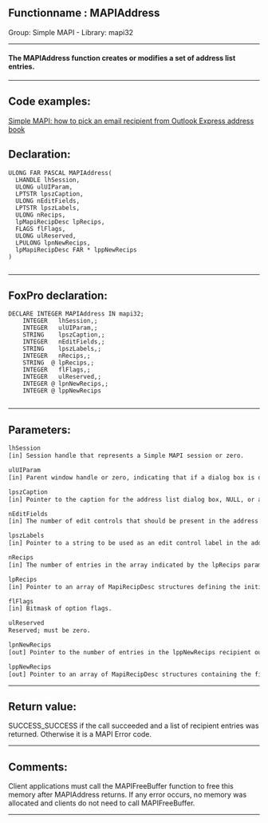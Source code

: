 <link rel="stylesheet" type="text/css" href="../../css/win32api.css">  
<link rel="stylesheet" href="https://cdnjs.cloudflare.com/ajax/libs/font-awesome/4.7.0/css/font-awesome.min.css">

## Functionname : MAPIAddress
Group: Simple MAPI - Library: mapi32    
***  


#### The MAPIAddress function creates or modifies a set of address list entries.
***  


## Code examples:
[Simple MAPI: how to pick an email recipient from Outlook Express address book](../../samples/sample_407.md)  

## Declaration:
```foxpro  
ULONG FAR PASCAL MAPIAddress(
  LHANDLE lhSession,
  ULONG ulUIParam,
  LPTSTR lpszCaption,
  ULONG nEditFields,
  LPTSTR lpszLabels,
  ULONG nRecips,
  lpMapiRecipDesc lpRecips,
  FLAGS flFlags,
  ULONG ulReserved,
  LPULONG lpnNewRecips,
  lpMapiRecipDesc FAR * lppNewRecips
)
  
```  
***  


## FoxPro declaration:
```foxpro  
DECLARE INTEGER MAPIAddress IN mapi32;
	INTEGER   lhSession,;
	INTEGER   ulUIParam,;
	STRING    lpszCaption,;
	INTEGER   nEditFields,;
	STRING    lpszLabels,;
	INTEGER   nRecips,;
	STRING  @ lpRecips,;
	INTEGER   flFlags,;
	INTEGER   ulReserved,;
	INTEGER @ lpnNewRecips,;
	INTEGER @ lppNewRecips
  
```  
***  


## Parameters:
```txt  
lhSession
[in] Session handle that represents a Simple MAPI session or zero.

ulUIParam
[in] Parent window handle or zero, indicating that if a dialog box is displayed, it is application modal.

lpszCaption
[in] Pointer to the caption for the address list dialog box, NULL, or an empty string.

nEditFields
[in] The number of edit controls that should be present in the address list. The values 0 through 4 are valid.

lpszLabels
[in] Pointer to a string to be used as an edit control label in the address-list dialog box.

nRecips
[in] The number of entries in the array indicated by the lpRecips parameter.

lpRecips
[in] Pointer to an array of MapiRecipDesc structures defining the initial recipient entries to be used to populate the address-list dialog box.

flFlags
[in] Bitmask of option flags.

ulReserved
Reserved; must be zero.

lpnNewRecips
[out] Pointer to the number of entries in the lppNewRecips recipient output array.

lppNewRecips
[out] Pointer to an array of MapiRecipDesc structures containing the final list of recipients.  
```  
***  


## Return value:
SUCCESS_SUCCESS if the call succeeded and a list of recipient entries was returned. Otherwise it is a MAPI Error code.  
***  


## Comments:
Client applications must call the MAPIFreeBuffer function to free this memory after MAPIAddress returns. If any error occurs, no memory was allocated and clients do not need to call MAPIFreeBuffer.  
  
***  

